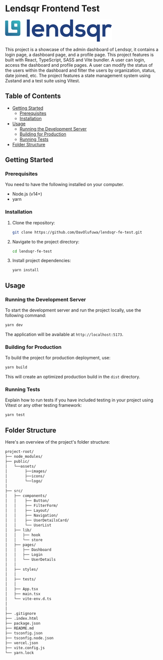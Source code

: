# Lendsqr Frontend Test

![Project Logo](./public/assets/logo/lendsqr-icon.svg)

This project is a showcase of the admin dashboard of Lendsqr, it contains a login page, a dashboard page, and a profile page. This project features is built with React, TypeScript, SASS and Vite bundler. A user can login, access the dashboard and profile pages. A user can modify the status of the users within the dashboard and filter the users by organization, status, date joined, etc.
The project features a state management system using Zustand and a test suite using Vitest.

## Table of Contents

- [Getting Started](#getting-started)
  - [Prerequisites](#prerequisites)
  - [Installation](#installation)
- [Usage](#usage)
  - [Running the Development Server](#running-the-development-server)
  - [Building for Production](#building-for-production)
  - [Running Tests](#running-tests)
- [Folder Structure](#folder-structure)


## Getting Started



### Prerequisites

You need to have the following installed on your computer.

- Node.js (v14+)
- yarn

### Installation

1. Clone the repository:

   ```bash
   git clone https://github.com/DavOlufuwa/lendsqr-fe-test.git
   ```

2. Navigate to the project directory:

   ```bash
   cd lendsqr-fe-test
   ```

3. Install project dependencies:

   ```bash
   yarn install

   ```

## Usage

### Running the Development Server

To start the development server and run the project locally, use the following command:

```bash
yarn dev

```

The application will be available at `http://localhost:5173`.

### Building for Production

To build the project for production deployment, use:

```bash
yarn build

```

This will create an optimized production build in the `dist` directory.

### Running Tests

Explain how to run tests if you have included testing in your project using Vitest or any other testing framework:

```bash
yarn test

```

## Folder Structure

Here's an overview of the project's folder structure:

```plaintext
project-root/
├── node_modules/           
├── public/                     
│   └──assets/             
│        ├──images/             
│        ├──icons/             
│        └──logo/              
│        
├── src/                   
│   ├── components/         
│   │    ├── Button/             
│   │    ├── FilterForm/
│   │    ├── Layout/
│   │    ├── Navigation/
│   │    ├── UserDetailsCard/
│   │    └── UserList
│   ├── lib/             
│   │   ├── hook        
│   │   └── store
│   ├── pages/             
│   │   ├── Dashboard        
│   │   ├── Login        
│   │   └── UserDetails
│   │ 
│   ├── styles/               
│   │              
│   ├── tests/             
│   │   
│   ├── App.tsx            
│   ├── main.tsx            
│   └── vite-env.d.ts
│
│
├── .gitignore             
├── .index.html             
├── package.json            
├── README.md               
├── tsconfig.json           
├── tsconfig.node.json           
├── vercel.json        
├── vite.config.js         
└── yarn.lock
```

